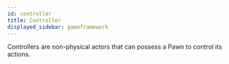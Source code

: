 ```yaml
---
id: controller
title: Controller
displayed_sidebar: gameframework
---
```


Controllers are non-physical actors that can possess a Pawn to control its actions.
